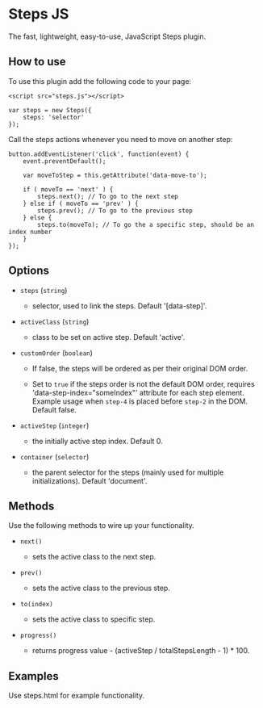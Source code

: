 # Steps JS

The fast, lightweight, easy-to-use, JavaScript Steps plugin.

## How to use

To use this plugin add the following code to your page:

```
<script src="steps.js"></script>

var steps = new Steps({
    steps: 'selector'
});
```

Call the steps actions whenever you need to move on another step:

```
button.addEventListener('click', function(event) {
    event.preventDefault();

    var moveToStep = this.getAttribute('data-move-to');

    if ( moveTo == 'next' ) {
        steps.next(); // To go to the next step
    } else if ( moveTo == 'prev' ) {
        steps.prev(); // To go to the previous step
    } else {
        steps.to(moveTo); // To go the a specific step, should be an index number
    }
});
```

## Options

- `steps` (`string`)

    - selector, used to link the steps. Default '[data-step]'.

- `activeClass` (`string`)

    - class to be set on active step. Default 'active'.

- `customOrder` (`boolean`)
    - If false, the steps will be ordered as per their original DOM order.

    - Set to `true` if the steps order is not the default DOM order, requires 'data-step-index="someIndex"' attribute for each step element. Example usage when `step-4` is placed before `step-2` in the DOM. Default false.

- `activeStep` (`integer`)

    - the initially active step index. Default 0.

- `container` (`selector`)
    - the parent selector for the steps (mainly used for multiple initializations). Default 'document'.

## Methods

Use the following methods to wire up your functionality.

- `next()`

    - sets the active class to the next step.

- `prev()`

    - sets the active class to the previous step.

- `to(index)`

    - sets the active class to specific step.

- `progress()`

    - returns progress value - (activeStep / totalStepsLength - 1) * 100.

## Examples

Use steps.html for example functionality.
